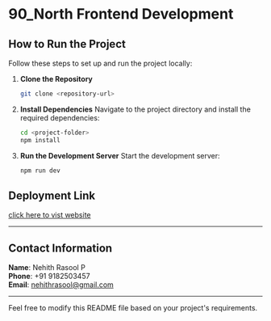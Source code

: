 # 90_North Frontend Development

## How to Run the Project

Follow these steps to set up and run the project locally:

1. **Clone the Repository**
   ```bash
   git clone <repository-url>
   ```

2. **Install Dependencies**
   Navigate to the project directory and install the required dependencies:
   ```bash
   cd <project-folder>
   npm install
   ```

3. **Run the Development Server**
   Start the development server:
   ```bash
   npm run dev
   ```

## Deployment Link
[click here to vist website](https://teal-crostata-3a2bd4.netlify.app/)

---

## Contact Information

**Name**: Nehith Rasool P  
**Phone**: +91 9182503457  
**Email**: [nehithrasool@gmail.com](mailto:nehithrasool@gmail.com)

---

Feel free to modify this README file based on your project's requirements.
